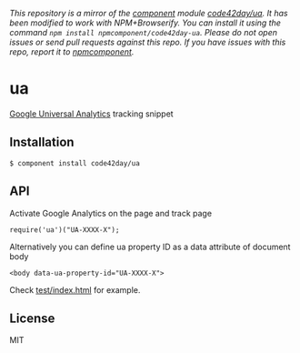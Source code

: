 *This repository is a mirror of the [component](http://component.io) module [code42day/ua](http://github.com/code42day/ua). It has been modified to work with NPM+Browserify. You can install it using the command `npm install npmcomponent/code42day-ua`. Please do not open issues or send pull requests against this repo. If you have issues with this repo, report it to [npmcomponent](https://github.com/airportyh/npmcomponent).*

# ua

  [Google Universal Analytics][gua] tracking snippet

## Installation

    $ component install code42day/ua

## API

  Activate Google Analytics on the page and track page

    require('ua')("UA-XXXX-X");

  Alternatively you can define ua property ID as a data attribute of document body

  	<body data-ua-property-id="UA-XXXX-X">

  Check [test/index.html](https://github.com/code42day/ua/blob/master/test/index.html) for example.

## License

  MIT

[gua]: https://support.google.com/analytics/answer/2790010?hl=en

